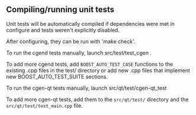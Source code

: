 Compiling/running unit tests
------------------------------------

Unit tests will be automatically compiled if dependencies were met in configure
and tests weren't explicitly disabled.

After configuring, they can be run with 'make check'.

To run the cgend tests manually, launch src/test/test_cgen .

To add more cgend tests, add `BOOST_AUTO_TEST_CASE` functions to the existing
.cpp files in the test/ directory or add new .cpp files that
implement new BOOST_AUTO_TEST_SUITE sections.

To run the cgen-qt tests manually, launch src/qt/test/cgen-qt_test

To add more cgen-qt tests, add them to the `src/qt/test/` directory and
the `src/qt/test/test_main.cpp` file.
